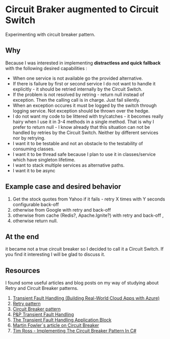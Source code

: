 # Circuit Braker augmented to Circuit Switch
Experimenting with circuit breaker pattern. 

## Why 
Because I was interested in implementing **distractless and quick fallback** with the following desired capabilities : 

* When one service is not available go the provided alternative. 
* If there is failure by first or second service I do not want to handle it explicitly - it should be retried internally by the Circuit Switch.
* If the problem is not resolved by retring - return null instead of exception. Then the calling call is in charge. Just fail silently. 
* When an exception occures it must be logged by the switch through logging service. Not exception should be thrown over the hedge.
* I do not want my code to be littered with try/catches - it becomes really hairy when I use it in 3-4 methods in a single method. That is why I prefer to return null - I know already that this situation can not be handled by retries by the Circuit Switch. Neither by different services nor by retrying.
* I want it to be testable and not an obstacle to the testability of consuming classes.
* I want it to be thread safe because I plan to use it in classes/service which have singleton lifetime.
* I want to stack multiple services as alternative paths. 
* I want it to be async

## Example case and desired behavior
1. Get the stock quotes from Yahoo if it fails - retry X times with Y seconds configurable back-off
3. otherwise from Google with retry and back-off
4. otherwise from cache (Redis?, Apache.Ignite?) with retry and back-off , 
5. otherwise return null.

## At the end
it became not a true circuit breaker so I decided to call it a Circuit Switch. If you find it interesting I will be glad to discuss it.

## Resources
I found some useful articles and blog posts on my way of studying about Retry and Circuit Breaker patterns.

1. [Transient Fault Handling (Building Real-World Cloud Apps with Azure)](https://www.asp.net/aspnet/overview/developing-apps-with-windows-azure/building-real-world-cloud-apps-with-windows-azure/transient-fault-handling)
2. [Retry pattern](https://msdn.microsoft.com/en-us/library/dn589788.aspx)
3. [Circuit Breaker pattern](https://msdn.microsoft.com/en-us/library/dn589784.aspx)
4. [P&P Transient Fault Handling](https://www.asp.net/aspnet/overview/developing-apps-with-windows-azure/building-real-world-cloud-apps-with-windows-azure/transient-fault-handling)
5. [The Transient Fault Handling Application Block](https://msdn.microsoft.com/library/hh680934(v=pandp.50).aspx)
6. [Martin Fowler`s article on Circuit Breaker](https://martinfowler.com/bliki/CircuitBreaker.html)
7. [Tim Ross - Implementing The Circuit Breaker Pattern In C#](https://timross.wordpress.com/2008/02/10/implementing-the-circuit-breaker-pattern-in-c/)


